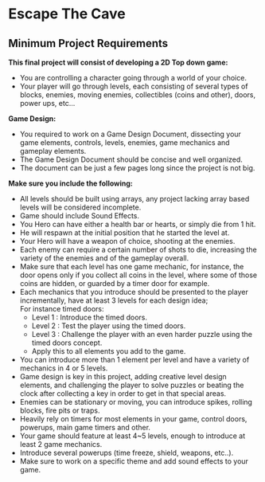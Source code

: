 # Escape The Cave
## Minimum Project Requirements
**This final project will consist of developing a 2D Top down game:**
- You are controlling a character going through a world of your choice.  
- Your player will go through levels, each consisting of several types of blocks, enemies, moving enemies, collectibles (coins and other), doors, power ups, etc...  

**Game Design:**  
- You required to work on a Game Design Document, dissecting your game elements, controls, levels, enemies, game mechanics and gameplay elements.  
- The Game Design Document should be concise and well organized. 
- The document can be just a few pages long since the project is not big. 

**Make sure you include the following:**
- All levels should be built using arrays, any project lacking array based levels will be considered incomplete. 
- Game should include Sound Effects. 
- You Hero can have either a health bar or hearts, or simply die from 1 hit. 
- He will respawn at the initial position that he started the level at. 
- Your Hero will have a weapon of choice, shooting at the enemies. 
- Each enemy can require a certain number of shots to die, increasing the variety of the enemies and of the gameplay overall. 
- Make sure that each level has one game mechanic, for instance, the door opens only if you collect all coins in the level, where some of those coins are hidden, or guarded by a timer door for example. 
- Each mechanics that you introduce should be presented to the player incrementally, have at least 3 levels for each design idea;  
For instance timed doors: 
  - Level 1 : Introduce the timed doors. 
  - Level 2 : Test the player using the timed doors. 
  - Level 3 : Challenge the player with an even harder puzzle using the timed doors concept. 
  - Apply this to all elements you add to the game. 
- You can introduce more than 1 element per level and have a variety of mechanics in 4 or 5 levels. 
- Game design is key in this project, adding creative level design elements, and challenging the player to solve puzzles or beating the clock after collecting a key in order to get in that special areas. 
- Enemies can be stationary or moving, you can introduce spikes, rolling blocks, fire pits or traps. 
- Heavily rely on timers for most elements in your game, control doors, powerups, main game timers and other. 
- Your game should feature at least 4~5 levels, enough to introduce at least 2 game mechanics. 
- Introduce several powerups (time freeze, shield, weapons, etc..). 
- Make sure to work on a specific theme and add sound effects to your game. 
